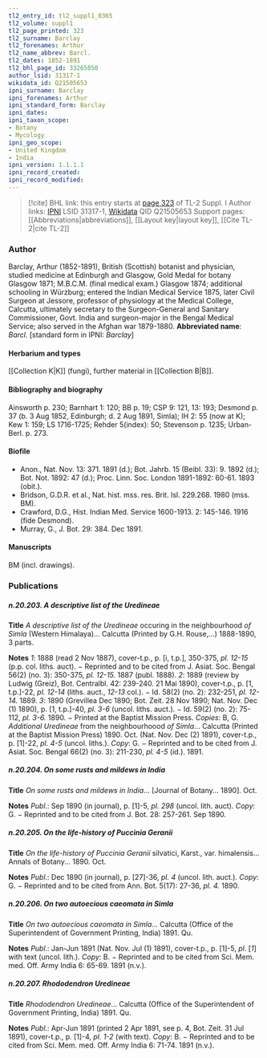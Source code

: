 ```yaml
---
tl2_entry_id: tl2_suppl1_0365
tl2_volume: suppl1
tl2_page_printed: 323
tl2_surname: Barclay
tl2_forenames: Arthur
tl2_name_abbrev: Barcl.
tl2_dates: 1852-1891
tl2_bhl_page_id: 33265050
author_lsid: 31317-1
wikidata_id: Q21505653
ipni_surname: Barclay
ipni_forenames: Arthur
ipni_standard_form: Barclay
ipni_dates: 
ipni_taxon_scope: 
- Botany
- Mycology
ipni_geo_scope: 
- United Kingdom
- India
ipni_version: 1.1.1.1
ipni_record_created: 
ipni_record_modified:
---
```


> [!cite] BHL link: this entry starts at [page 323](https://www.biodiversitylibrary.org/page/33265050) of TL-2 Suppl. I
> Author links: [IPNI](https://www.ipni.org/a/31317-1) LSID 31317-1, [Wikidata](https://www.wikidata.org/wiki/Q21505653) QID Q21505653
> Support pages: [[Abbreviations|abbreviations]], [[Layout key|layout key]], [[Cite TL-2|cite TL-2]]

### Author

Barclay, Arthur (1852-1891), British (Scottish) botanist and physician, studied medicine at Edinburgh and Glasgow, Gold Medal for botany Glasgow 1871; M.B.C.M. (final medical exam.) Glasgow 1874; additional schooling in Würzburg; entered the Indian Medical Service 1875, later Civil Surgeon at Jessore, professor of physiology at the Medical College, Calcutta, ultimately secretary to the Surgeon-General and Sanitary Commissioner, Govt. India and surgeon-major in the Bengal Medical Service; also served in the Afghan war 1879-1880. 
**Abbreviated name**: *Barcl.* \[standard form in IPNI: *Barclay*\]

#### Herbarium and types

[[Collection K|K]] (fungi), further material in [[Collection B|B]].

#### Bibliography and biography

Ainsworth p. 230; Barnhart 1: 120; BB p. 19; CSP 9: 121, 13: 193; Desmond p. 37 (b. 3 Aug 1852, Edinburgh; d. 2 Aug 1891, Simla); IH 2: 55 (now at K); Kew 1: 159; LS 1716-1725; Rehder 5(index): 50; Stevenson p. 1235; Urban-Berl. p. 273.

#### Biofile

- Anon., Nat. Nov. 13: 371. 1891 (d.); Bot. Jahrb. 15 (Beibl. 33): 9. 1892 (d.); Bot. Not. 1892: 47 (d.); Proc. Linn. Soc. London 1891-1892: 60-61. 1893 (obit.).
- Bridson, G.D.R. et al., Nat. hist. mss. res. Brit. Isl. 229.268. 1980 (mss. BM).
- Crawford, D.G., Hist. Indian Med. Service 1600-1913. 2: 145-146. 1916 (fide Desmond).
- Murray, G., J. Bot. 29: 384. Dec 1891.

#### Manuscripts

BM (incl. drawings).

### Publications

##### n.20.203. A descriptive list of the Uredineae

**Title**
*A descriptive list of the Uredineae* occuring in the neighbourhood *of Simla* (Western Himalaya)... Calcutta (Printed by G.H. Rouse,...) 1888-1890, 3 parts.

**Notes**
*1*: 1888 (read 2 Nov 1887), cover-t.p., p. \[i, t.p.\], 350-375, *pl. 12-15* (p.p. col. liths. auct). − Reprinted and to be cited from J. Asiat. Soc. Bengal 56(2) (no. 3): 350-375, *pl. 12-15.* 1887 (publ. 1888).
*2*: 1889 (review by Ludwig (Greiz), Bot. Centralbl. 42: 239-240. 21 Mai 1890), cover-t.p., p. \[1, t.p.\]-22, *pl. 12-14* (liths. auct., *12-13* col.). − Id. 58(2) (no. 2): 232-251, *pl. 12-14.* 1889.
*3*: 1890 (Grevillea Dec 1890; Bot. Zeit. 28 Nov 1890; Nat. Nov. Dec (1) 1890), p. \[1, t.p.\]-40, *pl. 3-6* (uncol. liths. auct.). − Id. 59(2) (no. 2): 75-112, *pl. 3-6.* 1890. − Printed at the Baptist Mission Press.
*Copies*: B, G.
*Additional Uredineae* from the neighbourhoood *of Simla*... Calcutta (Printed at the Baptist Mission Press) 1890. Oct. (Nat. Nov. Dec (2) 1891), cover-t.p., p. \[1\]-22, *pl. 4-5* (uncol. liths.). *Copy*: G. − Reprinted and to be cited from J. Asiat. Soc. Bengal 66(2) (no. 3): 211-230, *pl. 4-5* (id.). 1891.

##### n.20.204. On some rusts and mildews in India

**Title**
*On some rusts and mildews in India*... \[Journal of Botany... 1890\]. Oct.

**Notes**
*Publ*.: Sep 1890 (in journal), p. \[1\]-5, *pl. 298* (uncol. lith. auct). *Copy*: G. − Reprinted and to be cited from J. Bot. 28: 257-261. Sep 1890.

##### n.20.205. On the life-history of Puccinia Geranii

**Title**
*On the life-history of Puccinia Geranii* silvatici, Karst., var. himalensis... Annals of Botany... 1890. Oct.

**Notes**
*Publ*.: Dec 1890 (in journal), p. \[27\]-36, *pl. 4* (uncol. lith. auct.). *Copy*: G. − Reprinted and to be cited from Ann. Bot. 5(17): 27-36, *pl. 4.* 1890.

##### n.20.206. On two autoecious caeomata in Simla

**Title**
*On two autoecious caeomata in Simla*... Calcutta (Office of the Superintendent of Government Printing, India) 1891. Qu.

**Notes**
*Publ*.: Jan-Jun 1891 (Nat. Nov. Jul (1) 1891), cover-t.p., p. \[1\]-5, *pl*. \[*1*\] with text (uncol. lith.). *Copy*: B. − Reprinted and to be cited from Sci. Mem. med. Off. Army India 6: 65-69. 1891 (n.v.).

##### n.20.207. Rhododendron Uredineae

**Title**
*Rhododendron Uredineae*... Calcutta (Office of the Superintendent of Government Printing, India) 1891. Qu.

**Notes**
*Publ*.: Apr-Jun 1891 (printed 2 Apr 1891, see p. 4, Bot. Zeit. 31 Jul 1891), cover-t.p., p. \[1\]-4, *pl. 1-2* (with text). *Copy*: B. − Reprinted and to be cited from Sci. Mem. med. Off. Army India 6: 71-74. 1891 (n.v.).

